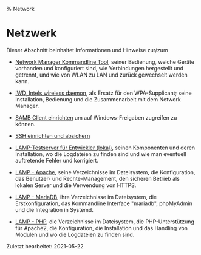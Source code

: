 % Network

# Netzwerk

Dieser Abschnitt beinhaltet Informationen und Hinweise zur/zum

+ [Network Manager Kommandline Tool](0501-inet-nm-cli_de.md#network-manager-kommandline-tool), seiner Bedienung, welche Geräte vorhanden und konfiguriert sind, wie Verbindungen hergestellt und getrennt, und wie von WLAN zu LAN und zurück gewechselt werden kann.

+ [IWD, Intels wireless daemon](0502-inet-iwd_de.md#iwd-statt-wpa_supplicant), als Ersatz für den WPA-Supplicant; seine Installation, Bedienung und die Zusammenarbeit mit dem Network Manager.

+ [SAMB Client einrichten](0510-samba_de.md#samba) um auf Windows-Freigaben zugreifen zu können.

+ [SSH einrichten und absichern](0513-ssh_de.md#ssh)

+ [LAMP-Testserver für Entwickler (lokal)](0520-lamp-start_de.md#lamp-webserver), seinen Komponenten und deren Installation, wo die Logdateien zu finden sind und wie man eventuell auftretende Fehler und korrigiert.

+ [LAMP - Apache](0521-lamp-apache_de.md#apache-einrichten), seine Verzeichnisse im Dateisystem, die Konfiguration, das Benutzer- und Rechte-Management, den sicheren Betrieb als lokalen Server und die Verwendung von HTTPS.

+ [LAMP - MariaDB](0522-lamp-sql_de.md#mariadb-einrichten), ihre Verzeichnisse im Dateisystem, die Erstkonfiguration, das Kommandline Interface "mariadb", phpMyAdmin und die Integration in Systemd.

+ [LAMP - PHP](0523-lamp-php_de.md#php-einrichten), die Verzeichnisse im Dateisystem, die PHP-Unterstützung für Apache2, die Konfiguration, die Installation und das Handling von Modulen und wo die Logdateien zu finden sind.

<div id="rev">Zuletzt bearbeitet: 2021-05-22</div>
